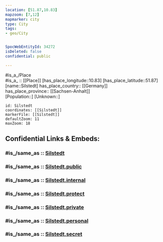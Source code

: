 ```yaml
---
location: [51.87,10.83] 
mapzoom: [7,12] 
mapmarker: city 
type: City
tags:
- geo/City


SpocWebEntityId: 34272
isDeleted: false
confidential: public

---
```

#is_a_/Place  
#is_a_ :: [[Place]] 
[has_place_longitude::10.83] 
[has_place_latitude::51.87] 
[name::Silstedt] 
has_place_country:: [[Germany]]  
has_place_province:: [[Sachsen-Anhalt]]  
[Population::] 
[Unknown::] 


```leaflet
id: Silstedt
coordinates: [[Silstedt]] 
markerFile: [[Silstedt]] 
defaultZoom: 11 
maxZoom: 18
```


## Confidential Links & Embeds: 

### #is_/same_as :: [Silstedt](/_Standards/Earth/Continent/Europe/Europe~Central/Germany/Germany~East/Sachsen-Anhalt/counties~SA/Harz/cities~Harz/Wernigerode/City/Silstedt.md) 

### #is_/same_as :: [Silstedt.public](/_public/Earth/Continent/Europe/Europe~Central/Germany/Germany~East/Sachsen-Anhalt/counties~SA/Harz/cities~Harz/Wernigerode/City/Silstedt.public.md) 

### #is_/same_as :: [Silstedt.internal](/_internal/Earth/Continent/Europe/Europe~Central/Germany/Germany~East/Sachsen-Anhalt/counties~SA/Harz/cities~Harz/Wernigerode/City/Silstedt.internal.md) 

### #is_/same_as :: [Silstedt.protect](/_protect/Earth/Continent/Europe/Europe~Central/Germany/Germany~East/Sachsen-Anhalt/counties~SA/Harz/cities~Harz/Wernigerode/City/Silstedt.protect.md) 

### #is_/same_as :: [Silstedt.private](/_private/Earth/Continent/Europe/Europe~Central/Germany/Germany~East/Sachsen-Anhalt/counties~SA/Harz/cities~Harz/Wernigerode/City/Silstedt.private.md) 

### #is_/same_as :: [Silstedt.personal](/_personal/Earth/Continent/Europe/Europe~Central/Germany/Germany~East/Sachsen-Anhalt/counties~SA/Harz/cities~Harz/Wernigerode/City/Silstedt.personal.md) 

### #is_/same_as :: [Silstedt.secret](/_secret/Earth/Continent/Europe/Europe~Central/Germany/Germany~East/Sachsen-Anhalt/counties~SA/Harz/cities~Harz/Wernigerode/City/Silstedt.secret.md)

